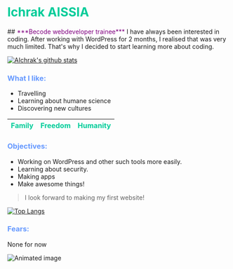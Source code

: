<h1 style="color:#00cc99">Ichrak AISSIA</h1>
## <span style="color:purple">***Becode webdeveloper trainee***</span>
I have always been interested in coding. After working with WordPress for 2 months, I realised that was very much limited. That's why I decided to start learning more about coding.

[![AIchrak's github stats](https://github-readme-stats.vercel.app/api?username=AIchrak&show_icons=true&theme=tokyonight)](https://github.com/AIchrak/)
### <span style="color:#6699ff">**What I like:**</span>
- Travelling
- Learning about humane science
- Discovering new cultures


| <span style="color:#00cc99">Family</span> | <span style="color:#00cc99">Freedom</span> | <span style="color:#00cc99">Humanity</span> |
|----|----|----|

### <span style="color:#6699ff">**Objectives:**</span>

- Working on WordPress and other such tools more easily. 
- Learning about security.
- Making apps
- Make awesome things!

> I look forward to making my first website!

[![Top Langs](https://github-readme-stats.vercel.app/api/top-langs/?username=AIchrak&layout=compact)](https://github.com/anuraghazra/github-readme-stats)

### <span style="color:#6699ff">**Fears:**</span>
None for now

![Animated image](https://media0.giphy.com/media/VbnUQpnihPSIgIXuZv/giphy.gif?cid=ecf05e47v3hxlxcwcriawbs7m88z5xpe041rvl2dw5udlfe7&rid=giphy.gif&ct=g)
